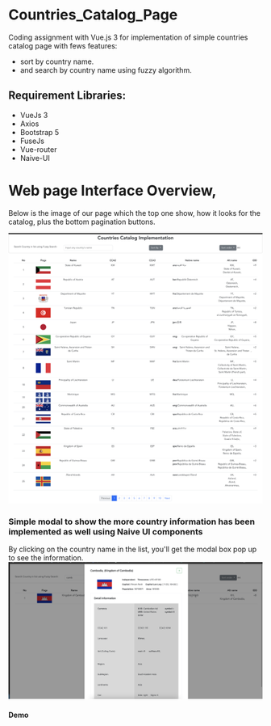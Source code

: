 # Countries_Catalog_Page
Coding assignment with Vue.js 3 for implementation of simple countries catalog page with fews features:
- sort by country name.
- and search by country name using fuzzy algorithm.

## Requirement Libraries:
- VueJs 3
- Axios
- Bootstrap 5
- FuseJs
- Vue-router
- Naive-UI


# Web page Interface Overview, 

Below is the image of our page which the top one show, how it looks for the catalog, plus the bottom pagination buttons.

![listing all countries, search box, and sort option](./Documents/images/example/countries-list.jpg)
![pagination of the catalog](./Documents/images/example/pagination.jpg)


### Simple modal to show the more country information has been implemented as well using Naive UI components
By clicking on the country name in the list, you'll get the modal box pop up to see the information.
![pagination of the catalog](./Documents/images/example/modal-box-country-info.png)

#### Demo

